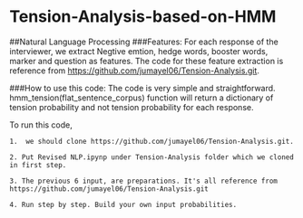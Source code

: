 # Tension-Analysis-based-on-HMM
##Natural Language Processing
###Features:
For each response of the interviewer, we extract Negtive emtion, hedge words, booster words, marker and question as features. The code for these feature extraction is reference from https://github.com/jumayel06/Tension-Analysis.git.

###How to use this code:
The code is very simple and straightforward. hmm_tension(flat_sentence_corpus) function will return a dictionary of tension probability and not tension probability for each response. 


To run this code, 


	1.  we should clone https://github.com/jumayel06/Tension-Analysis.git. 
	
	2. Put Revised NLP.ipynp under Tension-Analysis folder which we cloned in first step.
	
	3. The previous 6 input, are preparations. It's all reference from   https://github.com/jumayel06/Tension-Analysis.git
	
	4. Run step by step. Build your own input probabilities. 
